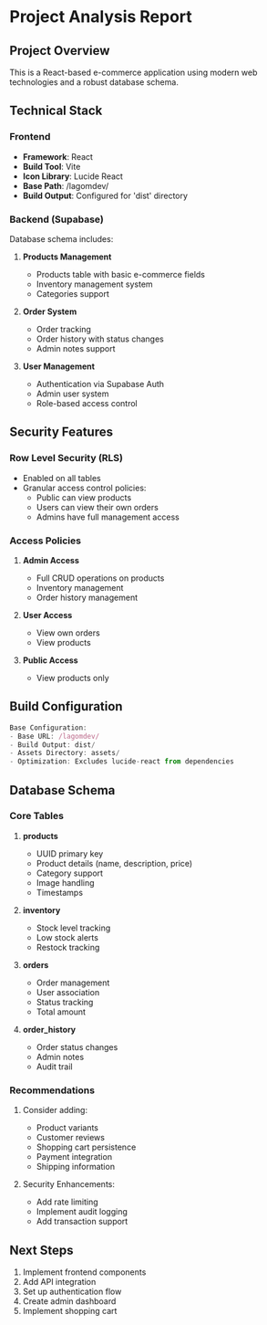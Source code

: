 # Project Analysis Report

## Project Overview
This is a React-based e-commerce application using modern web technologies and a robust database schema.

## Technical Stack

### Frontend
- **Framework**: React
- **Build Tool**: Vite
- **Icon Library**: Lucide React
- **Base Path**: /lagomdev/
- **Build Output**: Configured for 'dist' directory

### Backend (Supabase)
Database schema includes:

1. **Products Management**
   - Products table with basic e-commerce fields
   - Inventory management system
   - Categories support

2. **Order System**
   - Order tracking
   - Order history with status changes
   - Admin notes support

3. **User Management**
   - Authentication via Supabase Auth
   - Admin user system
   - Role-based access control

## Security Features

### Row Level Security (RLS)
- Enabled on all tables
- Granular access control policies:
  - Public can view products
  - Users can view their own orders
  - Admins have full management access

### Access Policies
1. **Admin Access**
   - Full CRUD operations on products
   - Inventory management
   - Order history management

2. **User Access**
   - View own orders
   - View products

3. **Public Access**
   - View products only

## Build Configuration
```typescript
Base Configuration:
- Base URL: /lagomdev/
- Build Output: dist/
- Assets Directory: assets/
- Optimization: Excludes lucide-react from dependencies
```

## Database Schema

### Core Tables
1. **products**
   - UUID primary key
   - Product details (name, description, price)
   - Category support
   - Image handling
   - Timestamps

2. **inventory**
   - Stock level tracking
   - Low stock alerts
   - Restock tracking

3. **orders**
   - Order management
   - User association
   - Status tracking
   - Total amount

4. **order_history**
   - Order status changes
   - Admin notes
   - Audit trail

### Recommendations
1. Consider adding:
   - Product variants
   - Customer reviews
   - Shopping cart persistence
   - Payment integration
   - Shipping information

2. Security Enhancements:
   - Add rate limiting
   - Implement audit logging
   - Add transaction support

## Next Steps
1. Implement frontend components
2. Add API integration
3. Set up authentication flow
4. Create admin dashboard
5. Implement shopping cart